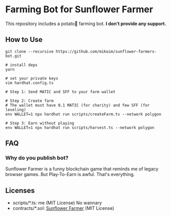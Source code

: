 # Farming Bot for Sunflower Farmer
This repository includes a potato🥔 farming bot. **I don't provide any support.**

## How to Use

```shell
git clone --recursive https://github.com/mikoim/sunflower-farmers-bot.git

# install deps
yarn

# set your private keys
vim hardhat.config.ts 

# Step 1: Send MATIC and SFF to your farm wallet

# Step 2: Create farm
# The wallet must have 0.1 MATIC (for charity) and few SFF (for leveling)
env WALLET=1 npx hardhat run scripts/createFarm.ts --network polygon

# Step 3: Earn without playing 
env WALLET=1 npx hardhat run scripts/harvest.ts --network polygon
```

## FAQ

### Why do you publish bot?
Sunflower Farmer is a funny blockchain game that reminds me of legacy browser games. But Play-To-Earn is awful. That's everything.

## Licenses
- scripts/*.ts: me (MIT License) No wannary
- contracts/*.sol: [Sunflower Farmer](https://github.com/sunflower-farmers/sunflower-farmers) (MIT License)
